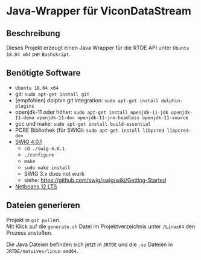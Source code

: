 # Java-Wrapper für ViconDataStream

## Beschreibung
Dieses Projekt erzeugt einen Java Wrapper für die RTDE API unter `Ubuntu 18.04 x64` per `Bashskript`.

## Benötigte Software
* `Ubuntu 18.04 x64`
* git: `sudo apt-get install git`
* (empfohlen) dolphin git integration: `sudo apt-get install dolphin-plugins`
* openjdk-11 oder höher: `sudo apt-get install openjdk-11-jdk openjdk-11-demo openjdk-11-doc openjdk-11-jre-headless openjdk-11-source`
* gcc und make: `sudo apt-get install build-essential`
* PCRE Bibliothek (für SWIG): `sudo apt-get install libpcre3 libpcre3-dev`
* [SWIG 4.0.1](http://www.swig.org/download.html)
    * `cd ./swig-4.0.1`
    * `./configure`
    * `make`
    * `sudo make install`
    * SWIG 3.x does not work
    * siehe: https://github.com/swig/swig/wiki/Getting-Started
* [Netbeans 12 LTS](https://netbeans.apache.org/download/nb120/nb120.html)

## Dateien generieren
Projekt in `git pull`en.\
Mit Klick auf die `generate.sh` Datei im Projektverzeichnis unter `/Linux64` den Prozess anstoßen.

Die Java Dateien befinden sich jetzt in `JRTDE` und die `.so` Dateien in `JRTDE/natvives/linux-amd64`.

